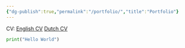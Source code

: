 ```yaml
---
{"dg-publish":true,"permalink":"/portfolio/","title":"Portfolio"}
---
```



CV: [English CV](https://rxresu.me/saberzero1/curriculum-vitae-english) [Dutch CV](https://rxresu.me/saberzero1/curriculum-vitae-dutch)

```python
print("Hello World")
```
